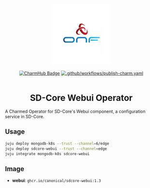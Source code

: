 <div align="center">
  <img src="./icon.svg" alt="ONF Icon" width="200" height="200">
</div>
<br/>
<div align="center">
  <a href="https://charmhub.io/sdcore-webui"><img src="https://charmhub.io/sdcore-webui/badge.svg" alt="CharmHub Badge"></a>
  <a href="https://github.com/canonical/sdcore-webui-operator/actions/workflows/publish-charm.yaml">
    <img src="https://github.com/canonical/sdcore-webui-operator/actions/workflows/publish-charm.yaml/badge.svg?branch=main" alt=".github/workflows/publish-charm.yaml">
  </a>
  <br/>
  <br/>
  <h1>SD-Core Webui Operator</h1>
</div>

A Charmed Operator for SD-Core's Webui component, a configuration service in SD-Core. 

## Usage

```bash
juju deploy mongodb-k8s --trust --channel=6/edge
juju deploy sdcore-webui --trust --channel=edge
juju integrate mongodb-k8s sdcore-webui
```

## Image

- **webui**: `ghcr.io/canonical/sdcore-webui:1.3`

